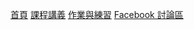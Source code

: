 [首頁](index.md)
[課程講義](slides.md)
[作業與練習](homework.md)
[Facebook 討論區](https://www.facebook.com/groups/twsprout18python/)


